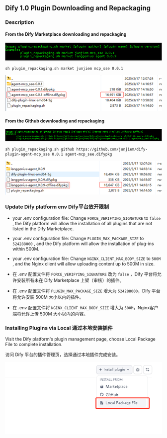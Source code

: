 ## Dify 1.0 Plugin Downloading and Repackaging


### Description

#### From the Dify Marketplace downloading and repackaging

![market](images/market.png)

```shell
sh plugin_repackaging.sh market junjiem mcp_sse 0.0.1
```

![junjiem-mcp_sse](images/junjiem-mcp_sse.png)



#### From the Github downloading and repackaging

![github](images/github.png)

```shell
sh plugin_repackaging.sh github https://github.com/junjiem/dify-plugin-agent-mcp_sse 0.0.1 agent-mcp_see.difypkg
```


![langgenius-agent](images/langgenius-agent.png)




### Update Dify platform env  Dify平台放开限制

- your .env configuration file: Change `FORCE_VERIFYING_SIGNATURE` to `false` , the Dify platform will allow the installation of all plugins that are not listed in the Dify Marketplace.

- your .env configuration file: Change `PLUGIN_MAX_PACKAGE_SIZE` to `524288000` , and the Dify platform will allow the installation of plug-ins within 500M.

- your .env configuration file: Change `NGINX_CLIENT_MAX_BODY_SIZE` to `500M` , and the Nginx client will allow uploading content up to 500M in size.



- 在 .env 配置文件将 `FORCE_VERIFYING_SIGNATURE` 改为 `false` ，Dify 平台将允许安装所有未在 Dify Marketplace 上架（审核）的插件。

- 在 .env 配置文件将 `PLUGIN_MAX_PACKAGE_SIZE` 增大为 `524288000`，Dify 平台将允许安装 500M 大小以内的插件。

- 在 .env 配置文件将 `NGINX_CLIENT_MAX_BODY_SIZE` 增大为 `500M`，Nginx客户端将允许上传 500M 大小以内的内容。




### Installing Plugins via Local 通过本地安装插件

Visit the Dify platform's plugin management page, choose Local Package File to complete installation.

访问 Dify 平台的插件管理页，选择通过本地插件完成安装。

![install_plugin_via_local](./images/install_plugin_via_local.png)

